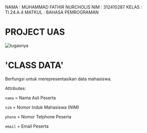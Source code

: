NAMA : MUHAMMAD FATHIR NURCHOLIS
NIM : 312410287
KELAS : TI.24.A.4
MATKUL : BAHASA PEMROGRAMAN

# PROJECT UAS

![tugasnya](https://github.com/user-attachments/assets/39dced2c-ed27-4053-a6ea-75618c84ca7b)

# 'CLASS DATA'

Berfungsi untuk merepresentasikan data mahasiswa.

Attributes:

`nama` = Nama Asli Peserta

`nim` = Nomor Induk Mahasiswa (NIM)

`phone` = Nomor Telphone Peserta

`email` = Email Peserta
